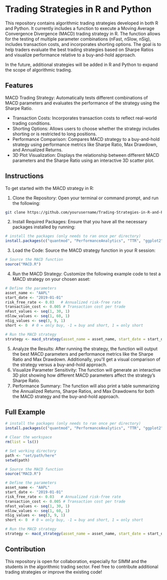 # Trading Strategies in R and Python
This repository contains algorithmic trading strategies developed in both R and Python. It currently includes a function to execute a Moving Average Convergence Divergence (MACD) trading strategy in R. The function allows for the testing of multiple parameter combinations (nFast, nSlow, nSig), includes transaction costs, and incorporates shorting options. The goal is to help traders evaluate the best trading strategies based on Sharpe Ratios and visualize performance relative to a buy-and-hold approach.

In the future, additional strategies will be added in R and Python to expand the scope of algorithmic trading.

## Features
MACD Trading Strategy: Automatically tests different combinations of MACD parameters and evaluates the performance of the strategy using the Sharpe Ratio.
- Transaction Costs: Incorporates transaction costs to reflect real-world trading conditions.
- Shorting Options: Allows users to choose whether the strategy includes shorting or is restricted to long positions.
- Performance Comparison: Compares MACD strategy to a buy-and-hold strategy using performance metrics like Sharpe Ratio, Max Drawdown, and Annualized Returns.
- 3D Plot Visualization: Displays the relationship between different MACD parameters and the Sharpe Ratio using an interactive 3D scatter plot.

## Instructions
To get started with the MACD strategy in R:

1. Clone the Repository:
Open your terminal or command prompt, and run the following:
```bash
git clone https://github.com/yourusername/Trading-Strategies-in-R-and-Python.git
```
2. Install Required Packages: Ensure that you have all the necessary packages installed by running:
```r
# install the packages (only needs to ran once per directory)
install.packages(c("quantmod", "PerformanceAnalytics", "TTR", "ggplot2", "parallel", "plotly"))
```
3. Load the Code: Source the MACD strategy function in your R session:
```r
# Source the MACD function
source("MACD.R")
```
4. Run the MACD Strategy: Customize the following example code to test a MACD strategy on your chosen asset:
```r
# Define the parameters
asset_name <- "AAPL"
start_date <- "2019-01-01"
risk_free_rate <- 0.03   # Annualized risk-free rate
transaction_cost <- 0.005 # Transaction cost per trade
nFast_values <- seq(1, 30, 1)
nSlow_values <- seq(1, 60, 1)
nSig_values <- seq(3, 9, 1)
short <- 0  # 0 = only buy, -1 = buy and short, 1 = only short

# Run the MACD strategy
strategy <- macd_strategy(asset_name = asset_name, start_date = start_date, risk_free_rate = risk_free_rate, transaction_cost = transaction_cost, nFast_values = nFast_values, nSlow_values = nSlow_values, nSig_values = nSig_values, short = short)
```
5. Analyze the Results: After running the strategy, the function will output the best MACD parameters and performance metrics like the Sharpe Ratio and Max Drawdown. Additionally, you'll get a visual comparison of the strategy versus a buy-and-hold approach.
6. Visualize Parameter Sensitivity: The function will generate an interactive 3D plot showing how different MACD parameters affect the strategy’s Sharpe Ratio.
7. Performance Summary: The function will also print a table summarizing the Annualized Returns, Sharpe Ratios, and Max Drawdowns for both the MACD strategy and the buy-and-hold approach.

## Full Example
```r
# install the packages (only needs to ran once per directory)
install.packages(c("quantmod", "PerformanceAnalytics", "TTR", "ggplot2", "parallel", "plotly"))

# Clear the workspace
rm(list = ls())

# Set working directory
path <- "set/path/here"
setwd(path)

# Source the MACD function
source("MACD.R")

# Define the parameters
asset_name <- "AAPL"
start_date <- "2019-01-01"
risk_free_rate <- 0.03   # Annualized risk-free rate
transaction_cost <- 0.005 # Transaction cost per trade
nFast_values <- seq(1, 30, 1)
nSlow_values <- seq(1, 60, 1)
nSig_values <- seq(3, 9, 1)
short <- 0  # 0 = only buy, -1 = buy and short, 1 = only short

# Run the MACD strategy
strategy <- macd_strategy(asset_name = asset_name, start_date = start_date, risk_free_rate = risk_free_rate, transaction_cost = transaction_cost, nFast_values = nFast_values, nSlow_values = nSlow_values, nSig_values = nSig_values, short = short)
```
   
## Contribution
This repository is open for collaboration, especially for SIMM and the students in the algorithmic trading sector. Feel free to contribute additional trading strategies or improve the existing code!
